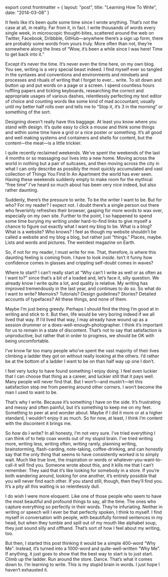 export const frontmatter = {
layout: "post",
title: "Learning How To Write",
date: "2014-03-08"
}

It feels like it’s been quite some time since I wrote anything. That’s not the
case at all, in reality. Far from it, in fact. I write thousands of words every
single week, in microscopic thought-bites, scattered around the web on Twitter,
Facebook, Dribbble, GitHub—anywhere there’s a sign up form, there are probably
some words from yours truly. More often than not, they’re somewhere along the
lines of “Wow, it’s been a while since I was here! Time to get back into it.”

Except it’s never the time. It’s never even the time here, on my own blog. You
see, writing is a very special beast indeed. I find myself ever so tangled in
the syntaxes and conventions and environments and mindsets and processes and
rituals of writing that I forget to ever... write. To sit down and button up
and put words on a page or a screen. I spend countless hours ruffling papers
and tickling keyboards, researching the correct and appropriate usages of
various dashes, relentlessly perfecting my text editor of choice and counting
words like some kind of mad accountant; usually until my better half rolls over
and tells me to “Stop it, it’s 3 in the morning” or something of the sort.

Designing doesn’t really have this baggage. At least you know where you stand
with design. It’s quite easy to click a mouse and think some things and within
some time have a grid or a nice poster or something. It’s all good and well
making systems and containers and shells for content, but the content—the
meat—is a little trickier.

I quite recently reclaimed weekends. We’ve spent the weekends of the last 4
months or so massaging our lives into a new home. Moving across the world in
nothing but a pair of suitcases, and then moving across the city in what I can
only describe as possibly the most quickly accumulated and vast collection of
Things You Find In An Apartment the world has ever seen. Having these weekends
suddenly empty to make room for the mythical “free time” I’ve heard so much
about has been very nice indeed, but also rather daunting.

Suddenly, there’s the pressure to write. To be the writer I want to be. But for
who? For my reader? I expect not. I doubt there’s a single person out there who
feverishly refreshes their browser, gasping for more words to wax over,
especially on my own site. Further to the point, I so happened to spend some
time burying my writing under hard-to-find links to give myself a chance to
figure out exactly what I want my blog to be. What is a blog? What is a
website? Who knows? I feel as though my website shouldn’t be called a website
and my blog a blog, but rather just “things.” Places, maybe. Lists and words
and pictures. The weirdest magazine on Earth.

So, if not for my reader, I must write for me. That, therefore, is where this
daunting feeling is coming from. I have to look *inside*. Isn’t it funny how
confidence comes in glasses and crippling self-doubt comes in waves?

Where to start? I can’t really start at “Why can’t I write as well or as often
as I want to?” since that’s a bit of a loaded and, let’s face it, silly
question. We already know I write quite a lot, and quality is relative. My
writing has improved tremendously in the last year, and continues to do so. So
what do I want to write? Memoirs? Tutorials? Design guidelines? Stories?
Detailed accounts of typefaces? All these things, and none of them.

Maybe I’m just being greedy. Perhaps I should find the thing I’m good at in
writing and stick to it. But then, life would be very boring indeed if we all
lived that way. If I’d lived that way, I may already have wound up as a session
drummer or a does-well-enough-photographer. I think it’s important for us to
remain in a state of discontent. That’s not to say that satisfaction is
unproductive, but rather that in order to progress, we should be OK with being
uncomfortable.

I’ve know far too many people who’ve spent the vast majority of their lives
climbing a ladder they got on without really looking at the others. I’d rather
be at the bottom of a ladder I want to be on than half way up one I don’t.

I feel very lucky to have found something I enjoy doing. I feel even luckier
that I can choose that thing as a career, and luckier still that it pays well.
Many people will never find that. But I won’t—and mustn’t—let this satisfaction
stop me from peering around other corners. I won’t become the man I used to want
to be.

That’s why I write. Because it’s something I have on the side. It’s frustrating
and messy and often painful, but it’s something to keep me on my feet. Something
to peer at and wonder about. Maybe if I did it more or at a higher standard, I
wouldn’t enjoy it as much. So for now, at least, I think I’m content with the
discontent it brings me.

So *how* do I write? In all honesty, I’m not very sure. I’ve tried everything I
can think of to help coax words out of my stupid brain. I’ve tried writing more,
writing less, writing often, writing rarely, planning writing, brainstorming,
flash-carding, note-taking, coffee-drinking, and can honestly say that the only
thing that seems to have consistently worked is to simply wait. Much like true
love, the inspiration or words or whatever-you-want-to-call-it will find you.
Someone wrote about this, and it kills me that I can’t remember. They said that
it’s like looking for somebody in a store. If you’re both wandering around,
looking for one another, it’s entirely possible that you will never find each
other. If you stand still, though, then they’ll find you. It’s a pity all this
waiting is so relentlessly dull.

I do wish I were more eloquent. Like one of those people who seem to have the
most beautiful and profound things to say, all the time. The ones who capture
everything so perfectly in their words. They’re infuriating. Neither in writing
or speech will I ever be that perfectly spoken, I think to myself. I find myself
in conversation with people, with beautifully formed sentences in my head, but
when they tumble and spill out of my mouth like alphabet soup, they just sound
silly and offhand. That’s sort of how I feel about my writing, too.

But then, I started this post thinking it would be a simple 400-word “Why Me”.
Instead, it’s turned into a 1000-word and quite-well-written “Why Me”. If
anything, it just goes to show that the best way to start is to just start.
Climb up the ladder. Run around the store. Dance. That’s what it comes down to.
I’m learning to write. This is my stupid brain in words. I just hope I haven’t
exhausted it.
